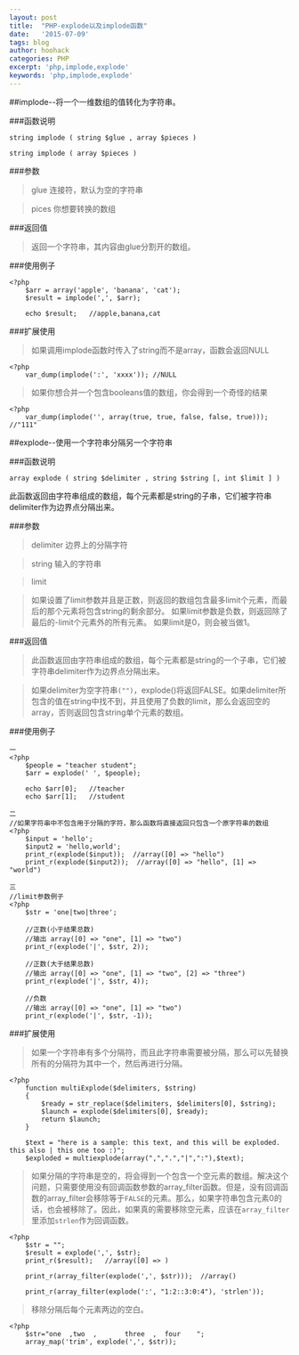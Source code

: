 ```yaml
---
layout: post
title:  "PHP-explode以及implode函数"
date:   '2015-07-09'
tags: blog
author: hoohack
categories: PHP
excerpt: 'php,implode,explode'
keywords: 'php,implode,explode'
---
```


##implode--将一个一维数组的值转化为字符串。

###函数说明

`string implode ( string $glue , array $pieces )`

`string implode ( array $pieces )`

###参数
>glue 连接符，默认为空的字符串

>pices 你想要转换的数组



###返回值
>返回一个字符串，其内容由glue分割开的数组。

###使用例子

    <?php
        $arr = array('apple', 'banana', 'cat');
        $result = implode(',', $arr);

        echo $result;   //apple,banana,cat

###扩展使用
>如果调用implode函数时传入了string而不是array，函数会返回NULL

    <?php
        var_dump(implode(':', 'xxxx')); //NULL

>如果你想合并一个包含booleans值的数组，你会得到一个奇怪的结果

    <?php
        var_dump(implode('', array(true, true, false, false, true)));   //"111"

##explode--使用一个字符串分隔另一个字符串

###函数说明

`array explode ( string $delimiter , string $string [, int $limit ] )`

此函数返回由字符串组成的数组，每个元素都是string的子串，它们被字符串delimiter作为边界点分隔出来。

###参数

>delimiter 边界上的分隔字符

>string 输入的字符串

>limit

>如果设置了limit参数并且是正数，则返回的数组包含最多limit个元素，而最后的那个元素将包含string的剩余部分。
>如果limit参数是负数，则返回除了最后的-limit个元素外的所有元素。
>如果limit是0，则会被当做1。

###返回值
>此函数返回由字符串组成的数组，每个元素都是string的一个子串，它们被字符串delimiter作为边界点分隔出来。

>如果delimiter为空字符串`("")`，explode()将返回FALSE。如果delimiter所包含的值在string中找不到，并且使用了负数的limit，那么会返回空的array，否则返回包含string单个元素的数组。

###使用例子

    一
    <?php
        $people = "teacher student";
        $arr = explode(' ', $people);

        echo $arr[0];   //teacher
        echo $arr[1];   //student

    二
    //如果字符串中不包含用于分隔的字符，那么函数将直接返回只包含一个原字符串的数组
    <?php
        $input = 'hello';
        $input2 = 'hello,world';
        print_r(explode($input));  //array([0] => "hello")
        print_r(explode($input2));  //array([0] => "hello", [1] => "world")

    三
    //limit参数例子
    <?php
        $str = 'one|two|three';

        //正数(小于结果总数)
        //输出 array([0] => "one", [1] => "two")
        print_r(explode('|', $str, 2));

        //正数(大于结果总数)
        //输出 array([0] => "one", [1] => "two", [2] => "three")
        print_r(explode('|', $str, 4));

        //负数
        //输出 array([0] => "one", [1] => "two")
        print_r(explode('|', $str, -1));

###扩展使用
>如果一个字符串有多个分隔符，而且此字符串需要被分隔，那么可以先替换所有的分隔符为其中一个，然后再进行分隔。

    <?php
        function multiExplode($delimiters, $string)
        {
            $ready = str_replace($delimiters, $delimiters[0], $string);
            $launch = explode($delimiters[0], $ready);
            return $launch;
        }

        $text = "here is a sample: this text, and this will be exploded. this also | this one too :)";
        $exploded = multiexplode(array(",",".","|",":"),$text);

>如果分隔的字符串是空的，将会得到一个包含一个空元素的数组。解决这个问题，只需要使用没有回调函数参数的array_filter函数。但是，没有回调函数的array_filter会移除等于`FALSE`的元素。那么，如果字符串包含元素0的话，也会被移除了。因此，如果真的需要移除空元素，应该在`array_filter`里添加`strlen`作为回调函数。

    <?php
        $str = "";
        $result = explode(',', $str);
        print_r($result);   //array([0] => )

        print_r(array_filter(explode(',', $str)));  //array()

        print_r(array_filter(explode(':', "1:2::3:0:4"), 'strlen'));

>移除分隔后每个元素两边的空白。

    <?php
        $str="one  ,two  ,       three  ,  four    ";
        array_map('trim', explode(',', $str));
